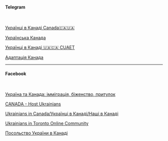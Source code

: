 #### Telegram
</br>

[Українці в Канаді Canada🇨🇦🇺🇦](https://t.me/ukrainiansincanada)


[Українська Канада](https://t.me/UkrainianCanada)

[Українці в Канаді 🇺🇦🇨🇦 CUAET](https://t.me/refugeesinCanada)

[Адаптація Канада](https://t.me/adaptationcanada)

***

#### Facebook

</br>

 [Україна та Канада: імміграція, біженство, притулок](https://www.facebook.com/groups/ukrainianstocanada)

[CANADA - Host Ukrainians](https://www.facebook.com/groups/canadahostukrainians/?ref=share)

[Ukrainians in Canada/Українці в Канаді/Наші в Канаді](https://www.facebook.com/groups/389805894911144/?ref=share)

[Ukrainians in Toronto Online Community](https://www.facebook.com/UkrTO/)

[Посольство України в Канаді](https://www.facebook.com/UkraineInCanada)